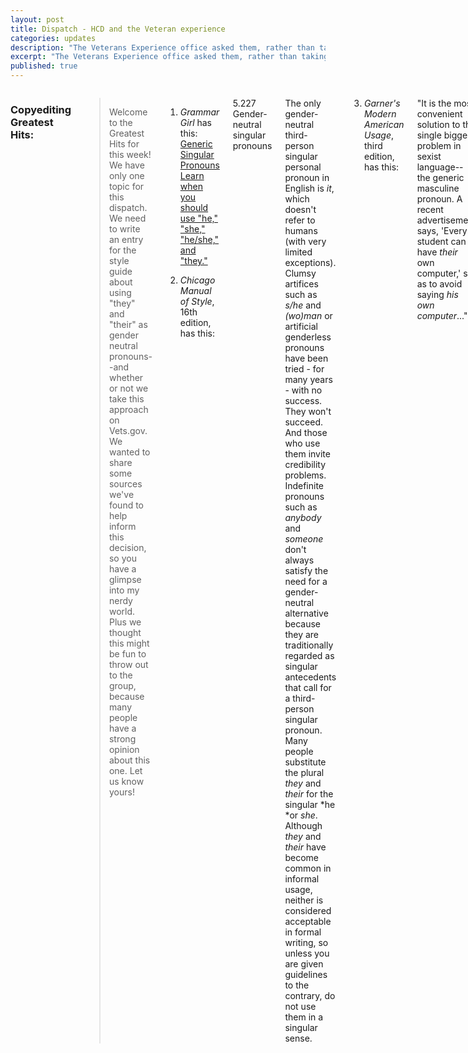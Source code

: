 ```yaml
---
layout: post
title: Dispatch - HCD and the Veteran experience
categories: updates
description: "The Veterans Experience office asked them, rather than taking conventional wisdom as truth"
excerpt: "The Veterans Experience office asked them, rather than taking conventional wisdom as truth."
published: true
---
```


<div class="row">
<div class="small-12 medium-9 medium-centered columns" markdown="1">
 
### Copyediting Greatest Hits:
 
>Welcome to the Greatest Hits for this week! We have only one topic for this dispatch. We need to write an entry for the style guide about using "they" and "their" as gender neutral pronouns--and whether or not we take this approach on Vets.gov. We wanted to share some sources we've found to help inform this decision, so you have a glimpse into my nerdy world. Plus we thought this might be fun to throw out to the group, because many people have a strong opinion about this one. Let us know yours! 
 
1) *Grammar Girl* has this:  
[Generic Singular Pronouns Learn when you should use "he," "she," "he/she," and "they."](http://www.quickanddirtytips.com/education/grammar/generic-singular-pronouns?page=2)

2) *Chicago Manual of Style*, 16th edition, has this: 

5.227 Gender-neutral singular pronouns 

The only gender-neutral third-person singular personal pronoun in English is *it*, which doesn't refer to humans (with very limited exceptions). Clumsy artifices such as *s/he* and *(wo)man* or artificial genderless pronouns have been tried - for many years - with no success. They won't succeed. And those who use them invite credibility problems. Indefinite pronouns such as *anybody* and *someone* don't always satisfy the need for 
a gender-neutral alternative because they are traditionally regarded as singular antecedents that call for a third-person singular pronoun. Many people substitute the plural *they* and *their* for the singular *he *or *she*. Although *they* and *their* have become common in informal usage, neither is considered acceptable in formal writing, so unless you are given guidelines to the contrary, do not use them in a singular sense. 
 
3) *Garner's Modern American Usage*, third edition, has this: 
 
"It is the most convenient solution to the single biggest problem in sexist language--the generic masculine pronoun. A recent advertisement says, 'Every student can have *their* own computer,' so as to avoid saying *his own computer*..." 
 
The entry notes that it is very common in British English. "And one of the best-edited American papers allows this: 'If the newspaper can't fire him for an ethical breach surely they [read *it*] can fire him for being stupid.'" *Wall Street Journal: 4) *The New Fowler's Modern English Language*, third edition, has this for their entry on *they*, *their*, *them: 
 
"Over the centuries, writers of standing have used they, their, and them with anaphoric reference to a singular pronoun or noun, and the practice has continued in the 20c. to the point that, traditional grammarians aside, such constructions are hardly noticed any more or are not widely felt to lie in a prohibited zone." 

---

### Plain Language: 
 
- The CDC [offers training](http://www.cdc.gov/healthliteracy/gettraining.html) for anyone who would like a certificate in health literacy. 
 
- A Medium writer, Darius Faroux, [recommends seven "great" books](https://medium.com/art-of-practicality/the-7-best-books-ive-ever-read-about-writing-c73324d72edd#.a3gphtv1i) 
about writing, and it looks like a good mix. Mmmm, Zinsser. 
 
### Human-Centered Design: 
 
- We talk a lot about human-centered design at The So Company, as well as some of the government offices in which we work, but what does it mean, exactly? [Customerthink.com writes about](http://customerthink.com/designing-for-growth-how-to-bring-design-thinking-into-your-customer-growth-strategy/) 
the basics of HCD, as well as how to incorporate it internally. As an example, everyone assumes older Veterans aren't into emails or websites. As it turns out, that's not true. How do we know that? The Veterans Experience office asked them, rather than taking conventional wisdom as truth. 
 
- And the [Boston Globe reports](https://www.bostonglobe.com/business/2016/10/28/designers-bring-private-sector-ideas-public-policy/oQS7HSvcSmEhUpN9gJ6QqM/story.html) 
on what HCD looks like out in the field by focusing on a team that went out with first responders to look at all the pieces of their days and see how they could better fit together. This makes sense because each responder knows his or her own piece, but probably no one has looked at the whole of it before. 
 
- The [Institute for Human Centered Design is using](https://cre.nerej.com/institute-human-centered-design-launching-two-new-initiatives/) 
the method to look into better accessibility for aging populations and people with behavioral health and substance-use issues. 
 
### Open Data: 
 
- Officials say there's enough food for everyone, yet people still go to bed hungry. There may be an open-data gap that prevents more efficient food use, [reports Fastcoexist.com](https://www.fastcoexist.com/3065024/how-a-lack-of-open-data-is-slowing-a-farming-revolution). 
 
### Open Government: 
 
- Pittsburgh just launched "Burgh's Eye View," which documents everything 
from potholes to noise violations, and it's also open-source, [reports Trib 
Live](http://triblive.com/news/allegheny/11397515-74/app-burgh-eye). 
 
### Vet Politics: 
 
- Military Times predicts fewer Veterans in Congress after the next election, [reports Leo Shane](http://www.militarytimes.com/articles/veterans-congress-numbers-drop-2017?utm_source=3DSailthru&utm_medium=3Demail&utm_campaign=3DEarly%20Bird%20Brief%2010.31.2016&utm_term=3DEditorial%20-%20Military%20-%20Early%20Bird%20Brief). 
 
- IAVA sold $250,000 sponsorship tickets to a forum they hosted for Donald Trump and Hillary Clinton, [reports Military.com's Amy Bushatz](http://www.military.com/daily-news/2016/10/31/veterans-group-sold-250k-sponsorship-to-presidential-forum.html?utm_source=3DSailthru&utm_medium=3Demail&utm_campaign=3DEarly%20Bird%20Brief%2011.01.2016&utm_term=3DEditorial%20-%20Military%20-%20Early%20Bird%20Brief). 
 
### Vet Love: 
 
- [Military Times has released](http://www.militarytimes.com/bestforvets-colleges2017?utm_source=3DSailthru&utm_medium=3Demail&utm_campaign=3DEarly%20Bird%20Brief%2011.01.2016&utm_term=3DEditorial%20-%20Military%20-%20Early%20Bird%20Brief) 
its annual "best schools for Vets" list. 
 
### Government contracts: 
 
- NASA is [looking for a writer](https://www.fbo.gov/index?s=opportunity&mode=form&tab=core&id=6c36c57398359f94da3bd27ab0ea789a) 
for the Aeronautics Research Mission Directorate. They've been hiring heavily as part of their plain-language initiative. 
 
### What we're reading: 
 
- Stress? What stress? This is a [fun story from Medium](https://medium.com/the-mission/one-research-backed-way-to-effectively-manage-your-stressful-and-busy-schedule-9f87bc48e99#.5vxmh2m8q) about how writing about your personal values in relation to the tasks you 
do each day can keep you healthy and sane. 
 
- Anyone here recently start a new job? Medium's [Elle Kaplan](https://medium.com/the-mission/how-to-create-a-brand-new-chapter-in-your-life-starting-today-8aabcb0d9007#.27quiwy8h) 
writes about how to create a new, happy chapter in life. 
 
- It's Nanowrimo starting...now! [Medium's Tom Farr pushed out](https://medium.com/nanowrimo/medium-nanowrimo-novel-prompt-1-46ae81ee38c0#.n9hd6pn0q) the first writing prompt of the month, in which we're all supposed to write a 50,000-word novel. You can do it!
